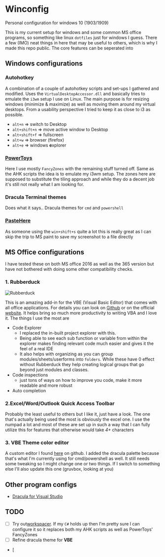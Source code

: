 # Winconfig
Personal configuration for windows 10 (1903/1909)

This is my current setup for windows and some common MS office programs, so something like linux `dotfiles` just for windows I guess. There a few (IMO) neat things in here that may be useful to others,
which is why I made this repo public. The core features can be seperated into

## Windows configurations

### Autohotkey
 A combination of a couple of autohotkey scripts and set-ups I gathered and modified. Uses the `VirtualDesktopAccessor.dll` and basically tries to emulate the `i3wm` setup I use on Linux. The main purpose is for resizing windows (minimize & maximize) as well as moving them around my virtual desktops. From a usability perspective I tried to keep it as close to i3 as possible.

* `alt+n` => switch to Desktop
* `alt+shift+n` => move active window to Desktop
* `alt+shift+f` => fullscreen
* `alt+w` => browser (firefox)
* `alt+e` => windows **e**xplorer


### [PowerToys](https://github.com/microsoft/PowerToys)
Here I use mostly `FancyZones` with the remaining stuff turned off. Same as the AHK scripts the idea is to emulate my i3wm setup. The zones here are supposed to substitute the tiling approach and while they do a decent job it's still not really what I am looking for.

 
### Dracula Terminal themes
Does what it says.. Dracula themes for `cmd` and `powershell`


### [PasteHere](https://github.com/tomzorz/PasteHere)
As someone using the `win+shift+s` quite a lot this is really great as I can skip the trip to MS paint to save my screenshot to a file directly

## MS Office configurations
I have tested these on both MS office 2016 as well as the 365 version but have not bothered with doing some other compatibility checks.

### 1. Rubberduck
![Rubberduck](https://user-images.githubusercontent.com/5751684/48656196-a507af80-e9ef-11e8-9c09-1ce3c619c019.png)

This is an amazing add-in for the VBE (Visual Basic Editor) that comes with all office applications. For details you can look  on [Github](https://github.com/rubberduck-vba/Rubberduck) or on the official [website](https://rubberduckvba.com).
It helps bring so much more productivity to writing VBA and I love it. The things I use the most are 
* Code Explorer 
  * I replaced the in-built project explorer with this.
  * Being able to see each sub function or variable from within the explorer makes finding relevant code much easier and gives it the feel of a real IDE
  * It also helps with organizing as you can group modules/sheets/userforms into `folders`. While these have 0 effect without Rubberduck they help creating logical groups that go beyond just modules and classes.
* Code inspections
  * just tons of ways on how to improve you code, make it more readable and more robust
* Auto completion

### 2.Excel/Word/Outlook Quick Access Toolbar
Probably the least useful to others but I like it, just have a look. The one that's actually being used the most is obviously the excel one. 
I use the numpad a lot and most of these are set up in such a way that I can fully utilize this for features that otherwise would take *4+* characters

### 3. VBE Theme color editor
A custom editor I found [here](https://github.com/dimitropoulos/VBECustomColors) on github. 
I added the dracula palette because that's what I'm currently using for cmd/powershell as well. It still needs some tweaking so I might change one or two things. If I switch to something else I'll also update this one (gruvbox, looking at you)


## Other program configs
*  [Dracula for Visual Studio](https://github.com/dracula/visual-studio)


## TODO
- [ ] Try out[workspacer](https://www.workspacer.org/). If my `C#` holds up then I'm pretty sure I can configure it so it replaces both my AHK scripts as well as PowerToys' FancyZones
- [ ] Refine dracula theme for **VBE**
- [
